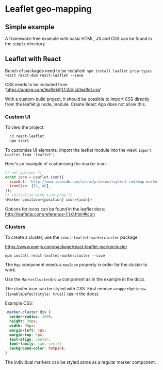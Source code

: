 # Leaflet geo-mapping

## Simple example

A framework-free example with basic HTML, JS and CSS can be found in the `simple` directory.

## Leaflet with React

Bunch of packages need to be installed:
`npm install leaflet prop-types react react-dom react-leaflet --save`

CSS needs to be included from 'https://unpkg.com/leaflet@1.1.0/dist/leaflet.css'

With a custom-build project, it should be possible to import CSS directly from the leaflet.js node_module. Create React App does not allow this.

### Custom UI

To view the project:

```bash
  cd react-leaflet
  npm start
```

To customise UI elements, import the leaflet module into the view: `import Leaflet from 'leaflet';`

Here's an example of customising the marker icon:

```js
/* set options */
const icon = Leaflet.icon({
  iconUrl: 'http://www.iconsdb.com/icons/preview/soylent-red/map-marker-2-xxl.png',
  iconSize: [38, 40],
});
/* initialise with icon prop */
<Marker position={position} icon={icon}>
```
Options for icons can be found in the leaflet docs: http://leafletjs.com/reference-1.1.0.html#icon

### Clusters

To create a cluster, use the `react-leaflet-markercluster` package

https://www.npmjs.com/package/react-leaflet-markercluster

`npm install react-leaflet-markercluster --save`

The `Map` component needs a `maxZoom` property in order for the cluster to work.

Use the `MarkerClusterGroup` component as in the example in the docs.

The cluster icon can be styled with CSS. First remove `wrapperOptions={{enableDefaultStyle: true}}` (as in the docs).

Example CSS:

```css
.marker-cluster div {
  border-radius: 100%;
  height: 30px;
  width: 30px;
  margin-left: 5px;
  margin-top: 5px;
  text-align: center;
  font-family: sans-serif;
  background-color: hotpink;
}
```

The individual markers can be styled same as a regular marker component.
